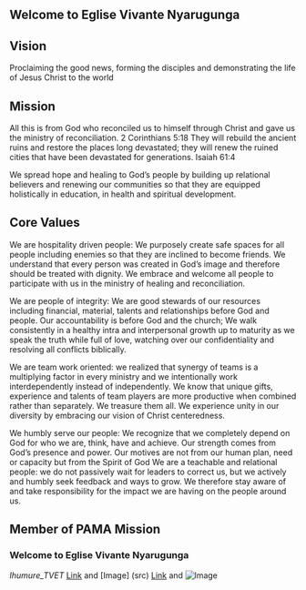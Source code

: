 ## Welcome to Eglise Vivante Nyarugunga

## Vision 
Proclaiming the good news, forming the disciples and demonstrating the life of Jesus Christ to the world
## Mission 
All this is from God who reconciled us to himself through Christ and gave us the ministry of reconciliation. 2 Corinthians 5:18
They will rebuild the ancient ruins and restore the places long devastated; they will renew the ruined cities that have been devastated for generations. Isaiah 61:4

We spread hope and healing to God’s people by building up relational believers and renewing our communities so that they are equipped holistically in education, in health and spiritual development.

## Core Values

We are hospitality driven people: We purposely create safe spaces for all people including enemies so that they are inclined to become friends.
We understand that every person was created in God’s image and therefore should be treated with dignity.
We embrace and welcome all people to participate with us in the ministry of healing and reconciliation.

We are people of integrity: We are good stewards of our resources including financial, material, talents and relationships before God and people.
Our accountability is before God and the church;
We walk consistently in a healthy intra and interpersonal growth up to maturity as we speak the truth while full of love, watching over our confidentiality and resolving all conflicts biblically.

We are team work oriented: we realized that synergy of teams is a multiplying factor in every ministry and we intentionally work interdependently instead of independently.
We know that unique gifts, experience and talents of team players are more productive when combined rather than separately. We treasure them all. 
We experience unity in our diversity by embracing our vision of Christ centeredness.

We humbly serve our people: We recognize that we completely depend on God for who we are, think, have and achieve.
Our strength comes from God’s presence and power.
Our motives are not from our human plan, need or capacity but from the Spirit of God
We are a teachable and relational people: we do not passively wait for leaders to correct us, but we actively and humbly seek feedback and ways to grow. We therefore stay aware of and take responsibility for the impact we are having on the people around us. 



## Member of PAMA Mission 
### Welcome  to Eglise Vivante Nyarugunga 
_Ihumure_TVET_
[Link](www.eglisevivante) and [Image] (src)
[Link](url) and ![Image](src)
